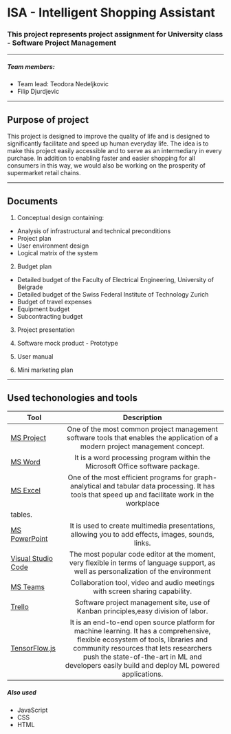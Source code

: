 # ISA - Intelligent Shopping Assistant

### This project represents project assignment for University class - Software Project Management

---

##### Team members:

- Team lead: Teodora Nedeljkovic
- Filip Djurdjevic

---

## Purpose of project

This project is designed to improve the quality of life
and is designed to significantly facilitate and speed up
human everyday life. The idea is to make this project
easily accessible and to serve as an intermediary in
every purchase. In addition to enabling faster and easier
shopping for all consumers in this way, we would also be
working on the prosperity of supermarket retail chains.

---

## Documents

1. Conceptual design containing:

- Analysis of infrastructural and technical preconditions
- Project plan
- User environment design
- Logical matrix of the system

2. Budget plan

- Detailed budget of the Faculty of Electrical Engineering, University of Belgrade
- Detailed budget of the Swiss Federal Institute of Technology Zurich
- Budget of travel expenses
- Equipment budget
- Subcontracting budget

3. Project presentation

4. Software mock product - Prototype

5. User manual

6. Mini marketing plan

---

## Used techonologies and tools

| Tool                                                                                            |                                                                                                                                 Description                                                                                                                                 |
| ----------------------------------------------------------------------------------------------- | :-------------------------------------------------------------------------------------------------------------------------------------------------------------------------------------------------------------------------------------------------------------------------: |
| [MS Project](https://www.microsoft.com/en-us/microsoft-365/project/project-management-software) |                                                                        One of the most common project management software tools that enables the application of a modern project management concept.                                                                        |
| [MS Word](https://www.microsoft.com/en-us/microsoft-365/word)                                   |                                                                                                It is a word processing program within the Microsoft Office software package.                                                                                                |
| [MS Excel](https://www.microsoft.com/en-us/microsoft-365/excel)                                 |                                                            One of the most efficient programs for graph-analytical and tabular data processing. It has tools that speed up and facilitate work in the workplace                                                             |
| tables.                                                                                         |
| [MS PowerPoint](https://www.microsoft.com/en-us/microsoft-365/powerpoint)                       |                                                                                     It is used to create multimedia presentations, allowing you to add effects, images, sounds, links.                                                                                      |
| [Visual Studio Code](https://code.visualstudio.com/)                                            |                                                                    The most popular code editor at the moment, very flexible in terms of language support, as well as personalization of the environment                                                                    |
| [MS Teams](https://www.microsoft.com/en/microsoft-365/microsoft-teams/group-chat-software)      |                                                                                                Collaboration tool, video and audio meetings with screen sharing capability.                                                                                                 |
| [Trello](https://trello.com/)                                                                   |                                                                                             Software project management site, use of Kanban principles,easy division of labor.                                                                                              |  |
| [TensorFlow.js](https://www.tensorflow.org/)                                                    | It is an end-to-end open source platform for machine learning. It has a comprehensive, flexible ecosystem of tools, libraries and community resources that lets researchers push the state-of-the-art in ML and developers easily build and deploy ML powered applications. |

##### Also used

- JavaScript
- CSS
- HTML
